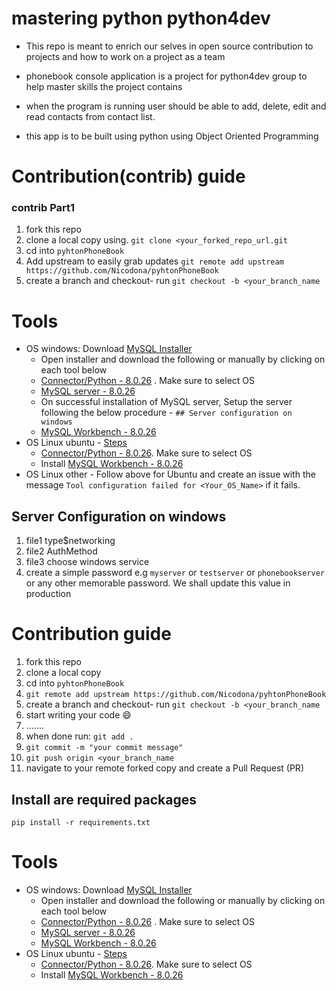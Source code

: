 # mastering python python4dev
- This repo is meant to enrich our selves in open source contribution to projects and how to work on a project as a team

- phonebook console application is a project for python4dev group to help master skills the project contains
- when the program is running user should be able to add, delete, edit and read contacts from contact list. 
- this app is to be built using python using Object Oriented Programming

# Contribution(contrib) guide
### contrib Part1
1. fork this repo
2. clone a local copy using. `git clone <your_forked_repo_url.git`
3. cd into `pyhtonPhoneBook`
4. Add upstream to easily grab updates `git remote add upstream https://github.com/Nicodona/pyhtonPhoneBook`
5. create a branch and checkout- run `git checkout -b <your_branch_name`

# Tools
- OS windows: Download [MySQL Installer](https://dev.mysql.com/downloads/installer/)
    - Open installer and download the following or manually by clicking on each tool below
    - [Connector/Python - 8.0.26](https://dev.mysql.com/downloads/connector/python/) . Make sure to select OS
    - [MySQL server - 8.0.26](https://dev.mysql.com/downloads/mysql/)
    - On successful installation of MySQL server, Setup the server following the below procedure - `## Server configuration on windows`
    - [MySQL Workbench - 8.0.26](https://dev.mysql.com/downloads/workbench/) 
- OS Linux ubuntu - [Steps](https://www.digitalocean.com/community/tutorials/how-to-install-mysql-on-ubuntu-20-04)
    - [Connector/Python - 8.0.26](https://dev.mysql.com/downloads/connector/python/). Make sure to select OS
    - Install [MySQL Workbench - 8.0.26](https://dev.mysql.com/downloads/workbench/) 
- OS Linux other - Follow above for Ubuntu and create an issue with the message `Tool configuration failed for <Your_OS_Name>` if it fails.

## Server Configuration on windows
1) file1 type$networking 
2) file2 AuthMethod
3) file3 choose windows service
5) create a simple password e.g `myserver` or `testserver` or `phonebookserver` or any other memorable password. We shall update this value in production 

# Contribution guide
1. fork this repo
2. clone a local copy
3. cd into `pyhtonPhoneBook`
4. `git remote add upstream https://github.com/Nicodona/pyhtonPhoneBook`
5. create a branch and checkout- run `git checkout -b <your_branch_name`
6. start writing your code 😄
7. .......
8. when done run: `git add .`
9. `git commit -m "your commit message"`
10. `git push origin <your_branch_name`
11. navigate to your remote forked copy and create a Pull Request (PR)

## Install are required packages
`pip install -r requirements.txt`

# Tools
- OS windows: Download [MySQL Installer](https://dev.mysql.com/downloads/installer/)
    - Open installer and download the following or manually by clicking on each tool below
    - [Connector/Python - 8.0.26](https://dev.mysql.com/downloads/connector/python/) . Make sure to select OS
    - [MySQL server - 8.0.26](https://dev.mysql.com/downloads/mysql/)
    - [MySQL Workbench - 8.0.26](https://dev.mysql.com/downloads/workbench/) 
- OS Linux ubuntu - [Steps](https://www.digitalocean.com/community/tutorials/how-to-install-mysql-on-ubuntu-20-04)
    - [Connector/Python - 8.0.26](https://dev.mysql.com/downloads/connector/python/). Make sure to select OS
    - Install [MySQL Workbench - 8.0.26](https://dev.mysql.com/downloads/workbench/) 
